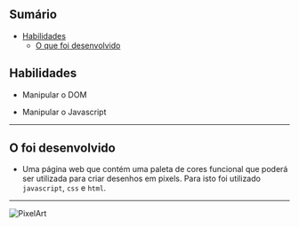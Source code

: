 
## Sumário

- [Habilidades](#habilidades)
  - [O que foi desenvolvido](#o-que-foi-desenvolvido)


  
## Habilidades

- Manipular o DOM

- Manipular o Javascript

---

## O foi desenvolvido

- Uma página web que contém uma paleta de cores funcional que poderá ser utilizada para criar desenhos em pixels. Para isto foi utilizado `javascript`, `css` e `html`.

---

![PixelArt](https://user-images.githubusercontent.com/67379527/137160810-a13c9267-128b-4cb3-9b42-a722910bac7e.gif)
